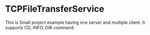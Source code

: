 # TCPFileTransferService
This is Small project example having one server and multiple client. It supports CD, INFO, DIR command.
